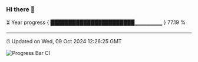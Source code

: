 ### Hi there 👋

⏳ Year progress { ███████████████████████▁▁▁▁▁▁▁ } 77.19 %

---

⏰ Updated on Wed, 09 Oct 2024 12:26:25 GMT

![Progress Bar CI](https://github.com/liununu/liununu/workflows/Progress%20Bar%20CI/badge.svg)
